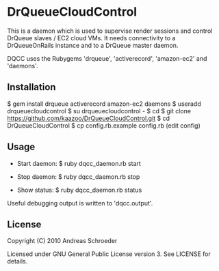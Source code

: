 DrQueueCloudControl
===================

This is a daemon which is used to supervise render sessions and control DrQueue slaves / EC2 cloud VMs. It needs connectivity to a DrQueueOnRails instance and to a DrQueue master daemon.

DQCC uses the Rubygems 'drqueue', 'activerecord', 'amazon-ec2' and 'daemons'.


Installation
------------

  $ gem install drqueue activerecord amazon-ec2 daemons
  $ useradd drqueuecloudcontrol
  $ su drqueuecloudcontrol -
  $ cd
  $ git clone https://github.com/kaazoo/DrQueueCloudControl.git
  $ cd DrQueueCloudControl
  $ cp config.rb.example config.rb
  (edit config)


Usage
-----

* Start daemon:
  $ ruby dqcc_daemon.rb start

* Stop daemon:
  $ ruby dqcc_daemon.rb stop

* Show status:
  $ ruby dqcc_daemon.rb status

Useful debugging output is written to 'dqcc.output'.


License
-------

Copyright (C) 2010 Andreas Schroeder

Licensed under GNU General Public License version 3. See LICENSE for details.